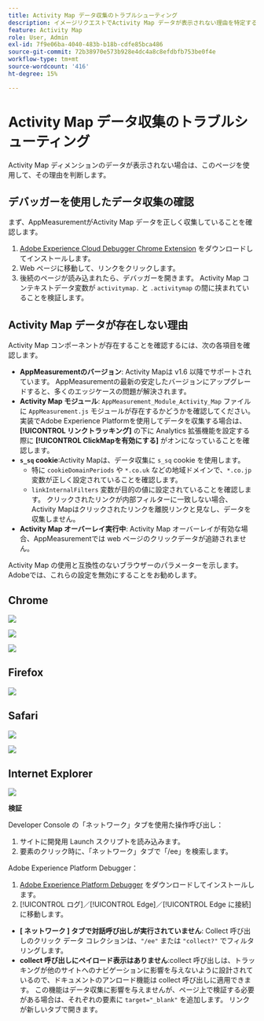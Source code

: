 ```yaml
---
title: Activity Map データ収集のトラブルシューティング
description: イメージリクエストでActivity Map データが表示されない理由を特定する
feature: Activity Map
role: User, Admin
exl-id: 7f9e06ba-4040-483b-b18b-cdfe85bca486
source-git-commit: 72b38970e573b928e4dc4a8c8efdbfb753be0f4e
workflow-type: tm+mt
source-wordcount: '416'
ht-degree: 15%

---
```


# Activity Map データ収集のトラブルシューティング

Activity Map ディメンションのデータが表示されない場合は、このページを使用して、その理由を判断します。

## デバッガーを使用したデータ収集の確認

まず、AppMeasurementがActivity Map データを正しく収集していることを確認します。

1. [Adobe Experience Cloud Debugger Chrome Extension](https://experienceleague.adobe.com/en/docs/experience-platform/debugger/home) をダウンロードしてインストールします。
2. Web ページに移動して、リンクをクリックします。
3. 後続のページが読み込まれたら、デバッガーを開きます。 Activity Map コンテキストデータ変数が `activitymap.` と `.activitymap` の間に挟まれていることを検証します。

## Activity Map データが存在しない理由

Activity Map コンポーネントが存在することを確認するには、次の各項目を確認します。

* **AppMeasurementのバージョン**: Activity Mapは v1.6 以降でサポートされています。 AppMeasurementの最新の安定したバージョンにアップグレードすると、多くのエッジケースの問題が解決されます。
* **Activity Map モジュール**: `AppMeasurement_Module_Activity_Map` ファイルに `AppMeasurement.js` モジュールが存在するかどうかを確認してください。 実装でAdobe Experience Platformを使用してデータを収集する場合は、**[!UICONTROL リンクトラッキング]** の下に Analytics 拡張機能を設定する際に **[!UICONTROL ClickMapを有効にする]** がオンになっていることを確認します。
* **`s_sq` cookie**:Activity Mapは、データ収集に `s_sq` cookie を使用します。
   * 特に `cookieDomainPeriods` や `*.co.uk` などの地域ドメインで、`*.co.jp` 変数が正しく設定されていることを確認します。
   * `linkInternalFilters` 変数が目的の値に設定されていることを確認します。 クリックされたリンクが内部フィルターに一致しない場合、Activity Mapはクリックされたリンクを離脱リンクと見なし、データを収集しません。
* **Activity Map オーバーレイ実行中**: Activity Map オーバーレイが有効な場合、AppMeasurementでは web ページのクリックデータが追跡されません。

Activity Map の使用と互換性のないブラウザーのパラメーターを示します。Adobeでは、これらの設定を無効にすることをお勧めします。

## Chrome

![](assets/Chrome1.png)

![](assets/Chrome2.png)

![](assets/Chrome3.png)

## Firefox

![](assets/Firefox.png)

## Safari

![](assets/Safari1.png)

![](assets/Safari2.png)

## Internet Explorer

![](assets/IE1.png)


**検証**

Developer Console の「ネットワーク」タブを使用た操作呼び出し：

1. サイトに開発用 Launch スクリプトを読み込みます。
1. 要素のクリック時に、「ネットワーク」タブで「/ee」を検索します。

Adobe Experience Platform Debugger：

1. [Adobe Experience Platform Debugger](https://chromewebstore.google.com/detail/adobe-experience-platform/bfnnokhpnncpkdmbokanobigaccjkpob) をダウンロードしてインストールします。
1. [!UICONTROL ログ]／[!UICONTROL Edge]／[!UICONTROL Edge に接続]に移動します。

* **[ ネットワーク ] タブで対話呼び出しが実行されていません**: Collect 呼び出しのクリック データ コレクションは、`"/ee"` または `"collect?"` でフィルタリングします。
* **collect 呼び出しにペイロード表示はありません**:collect 呼び出しは、トラッキングが他のサイトへのナビゲーションに影響を与えないように設計されているので、ドキュメントのアンロード機能は collect 呼び出しに適用できます。 この機能はデータ収集に影響を与えませんが、ページ上で検証する必要がある場合は、それぞれの要素に `target="_blank"` を追加します。 リンクが新しいタブで開きます。
